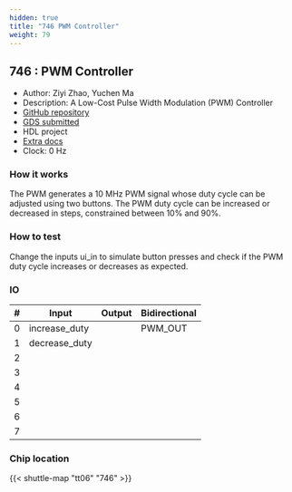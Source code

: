```yaml
---
hidden: true
title: "746 PWM Controller"
weight: 79
---
```


## 746 : PWM Controller

* Author: Ziyi Zhao, Yuchen Ma
* Description:  A Low-Cost Pulse Width Modulation (PWM) Controller
* [GitHub repository](https://github.com/Yuchen1203/tt06-PWM-Controller)
* [GDS submitted](https://github.com/Yuchen1203/tt06-PWM-Controller/actions/runs/8754756153)
* HDL project
* [Extra docs](None)
* Clock: 0 Hz

<!---

This file is used to generate your project datasheet. Please fill in the information below and delete any unused
sections.

You can also include images in this folder and reference them in the markdown. Each image must be less than
512 kb in size, and the combined size of all images must be less than 1 MB.
-->


### How it works

The PWM generates a 10 MHz PWM signal whose duty cycle can be adjusted using two buttons.
The PWM duty cycle can be increased or decreased in steps, constrained between 10% and 90%.

### How to test

Change the inputs ui_in to simulate button presses and check if the PWM duty cycle increases or decreases as expected.


### IO

| # | Input          | Output         | Bidirectional   |
| - | -------------- | -------------- | --------------- |
| 0 | increase_duty |  | PWM_OUT |
| 1 | decrease_duty |  |  |
| 2 |  |  |  |
| 3 |  |  |  |
| 4 |  |  |  |
| 5 |  |  |  |
| 6 |  |  |  |
| 7 |  |  |  |

### Chip location

{{< shuttle-map "tt06" "746" >}}
